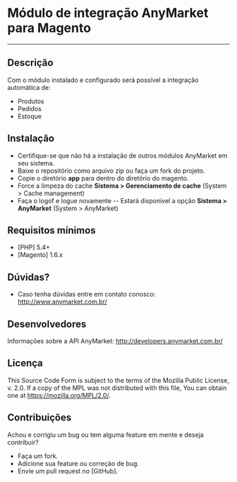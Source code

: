 Módulo de integração AnyMarket para Magento
===========================================
---
Descrição
---------
Com o módulo instalado e configurado será possível a integração automática de:

 - Produtos
 - Pedidos
 - Estoque

Instalação
----------
 - Certifique-se que não há a instalação de outros módulos AnyMarket em seu sistema.
 - Baixe o repositório como arquivo zip ou faça um fork do projeto.
 - Copie o diretório **app** para dentro do diretório do magento.
 - Force a limpeza do cache **Sistema > Gerenciamento de cache** (System > Cache management)
 - Faça o logof e logue novamente
 -- Estará disponível a opção **Sistema > AnyMarket** (System > AnyMarket)
 
 Requisitos mínimos
 ------------------
 - [PHP] 5.4+
 - [Magento] 1.6.x 
  
 
Dúvidas?
--------
 - Caso tenha dúvidas entre em contato conosco: http://www.anymarket.com.br/

Desenvolvedores
---------------
Informações sobre a API AnyMarket: http://developers.anymarket.com.br/
 
Licença
-------
This Source Code Form is subject to the terms of the Mozilla Public License, v. 2.0. If a copy of the MPL was not distributed with this file, You can obtain one at https://mozilla.org/MPL/2.0/.

Contribuições
-------------
Achou e corrigiu um bug ou tem alguma feature em mente e deseja contribuir?

 * Faça um fork.
 * Adicione sua feature ou correção de bug.
 * Envie um pull request no [GitHub].
